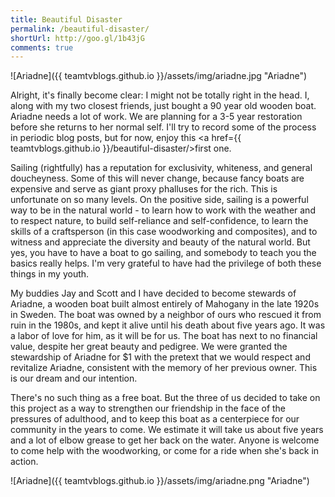 ```yaml
---
title: Beautiful Disaster
permalink: /beautiful-disaster/
shortUrl: http://goo.gl/1b43jG
comments: true
---
```


![Ariadne]({{ teamtvblogs.github.io }}/assets/img/ariadne.jpg "Ariadne")

Alright, it's finally become clear: I might not be totally right in the head. I, along with my two closest friends, just bought a 90 year old wooden boat. Ariadne needs a lot of work. We are planning for a 3-5 year restoration before she returns to her normal self. I'll try to record some of the process in periodic blog posts, but for now, enjoy this <a href={{ teamtvblogs.github.io }}/beautiful-disaster/>first one</a>.

<!--more-->
Sailing (rightfully) has a reputation for exclusivity, whiteness, and general doucheyness. Some of this will never change, because fancy boats are expensive and serve as giant proxy phalluses for the rich. This is unfortunate on so many levels. On the positive side, sailing is a powerful way to be in the natural world - to learn how to work with the weather and to respect nature, to build self-reliance and self-confidence, to learn the skills of a craftsperson (in this case woodworking and composites), and to witness and appreciate the diversity and beauty of the natural world. But yes, you have to have a boat to go sailing, and somebody to teach you the basics really helps. I'm very grateful to have had the privilege of both these things in my youth.   

My buddies Jay and Scott and I have decided to become stewards of Ariadne, a wooden boat built almost entirely of Mahogany in the late 1920s in Sweden. The boat was owned by a neighbor of ours who rescued it from ruin in the 1980s, and kept it alive until his death about five years ago. It was a labor of love for him, as it will be for us. The boat has next to no financial value, despite her great beauty and pedigree. We were granted the stewardship of Ariadne for $1 with the pretext that we would respect and revitalize Ariadne, consistent with the memory of her previous owner. This is our dream and our intention.

There's no such thing as a free boat. But the three of us decided to take on this project as a way to strengthen our friendship in the face of the pressures of adulthood, and to keep this boat as a centerpiece for our community in the years to come. We estimate it will take us about five years and a lot of elbow grease to get her back on the water. Anyone is welcome to come help with the woodworking, or come for a ride when she's back in action.

![Ariadne]({{ teamtvblogs.github.io }}/assets/img/ariadne.png "Ariadne")

<br/>
